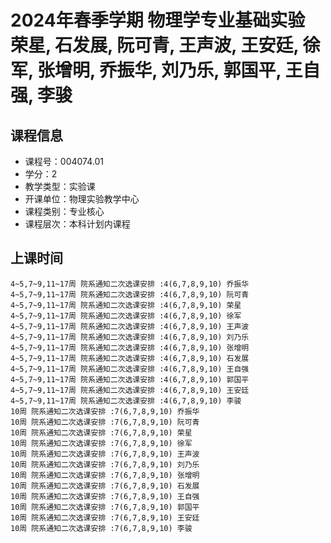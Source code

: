 # 2024年春季学期 物理学专业基础实验 荣星, 石发展, 阮可青, 王声波, 王安廷, 徐军, 张增明, 乔振华, 刘乃乐, 郭国平, 王自强, 李骏






## 课程信息

- 课程号：004074.01
- 学分：2
- 教学类型：实验课
- 开课单位：物理实验教学中心
- 课程类别：专业核心
- 课程层次：本科计划内课程

## 上课时间

```
4~5,7~9,11~17周 院系通知二次选课安排 :4(6,7,8,9,10) 乔振华
4~5,7~9,11~17周 院系通知二次选课安排 :4(6,7,8,9,10) 阮可青
4~5,7~9,11~17周 院系通知二次选课安排 :4(6,7,8,9,10) 荣星
4~5,7~9,11~17周 院系通知二次选课安排 :4(6,7,8,9,10) 徐军
4~5,7~9,11~17周 院系通知二次选课安排 :4(6,7,8,9,10) 王声波
4~5,7~9,11~17周 院系通知二次选课安排 :4(6,7,8,9,10) 刘乃乐
4~5,7~9,11~17周 院系通知二次选课安排 :4(6,7,8,9,10) 张增明
4~5,7~9,11~17周 院系通知二次选课安排 :4(6,7,8,9,10) 石发展
4~5,7~9,11~17周 院系通知二次选课安排 :4(6,7,8,9,10) 王自强
4~5,7~9,11~17周 院系通知二次选课安排 :4(6,7,8,9,10) 郭国平
4~5,7~9,11~17周 院系通知二次选课安排 :4(6,7,8,9,10) 王安廷
4~5,7~9,11~17周 院系通知二次选课安排 :4(6,7,8,9,10) 李骏
10周 院系通知二次选课安排 :7(6,7,8,9,10) 乔振华
10周 院系通知二次选课安排 :7(6,7,8,9,10) 阮可青
10周 院系通知二次选课安排 :7(6,7,8,9,10) 荣星
10周 院系通知二次选课安排 :7(6,7,8,9,10) 徐军
10周 院系通知二次选课安排 :7(6,7,8,9,10) 王声波
10周 院系通知二次选课安排 :7(6,7,8,9,10) 刘乃乐
10周 院系通知二次选课安排 :7(6,7,8,9,10) 张增明
10周 院系通知二次选课安排 :7(6,7,8,9,10) 石发展
10周 院系通知二次选课安排 :7(6,7,8,9,10) 王自强
10周 院系通知二次选课安排 :7(6,7,8,9,10) 郭国平
10周 院系通知二次选课安排 :7(6,7,8,9,10) 王安廷
10周 院系通知二次选课安排 :7(6,7,8,9,10) 李骏
```

